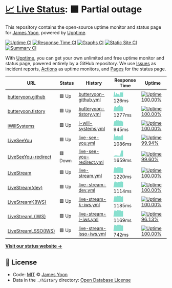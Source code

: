# [📈 Live Status](https://butteryoon.github.io/liveseeyou): <!--live status--> **🟧 Partial outage**

This repository contains the open-source uptime monitor and status page for [James Yoon](http://butteryoon.tistory.com), powered by [Upptime](https://github.com/upptime/upptime).

[![Uptime CI](https://github.com/koj-co/upptime/workflows/Uptime%20CI/badge.svg)](https://github.com/koj-co/upptime/actions?query=workflow%3A%22Uptime+CI%22)
[![Response Time CI](https://github.com/koj-co/upptime/workflows/Response%20Time%20CI/badge.svg)](https://github.com/koj-co/upptime/actions?query=workflow%3A%22Response+Time+CI%22)
[![Graphs CI](https://github.com/koj-co/upptime/workflows/Graphs%20CI/badge.svg)](https://github.com/koj-co/upptime/actions?query=workflow%3A%22Graphs+CI%22)
[![Static Site CI](https://github.com/koj-co/upptime/workflows/Static%20Site%20CI/badge.svg)](https://github.com/koj-co/upptime/actions?query=workflow%3A%22Static+Site+CI%22)
[![Summary CI](https://github.com/koj-co/upptime/workflows/Summary%20CI/badge.svg)](https://github.com/koj-co/upptime/actions?query=workflow%3A%22Summary+CI%22)

With [Upptime](https://upptime.js.org), you can get your own unlimited and free uptime monitor and status page, powered entirely by a GitHub repository. We use [Issues](https://github.com/butteryoon/liveseeyou/issues) as incident reports, [Actions](https://github.com/butteryoon/liveseeyou/actions) as uptime monitors, and [Pages](https://butteryoon.github.io/liveseeyou) for the status page.

<!--start: status pages-->
<!-- This summary is generated by Upptime (https://github.com/upptime/upptime) -->
<!-- Do not edit this manually, your changes will be overwritten -->

| URL                                                  | Status  | History                                                                                                                | Response Time                                                                               | Uptime                                                                                                                                                                                                                                                |
| ---------------------------------------------------- | ------- | ---------------------------------------------------------------------------------------------------------------------- | ------------------------------------------------------------------------------------------- | ----------------------------------------------------------------------------------------------------------------------------------------------------------------------------------------------------------------------------------------------------- |
| [butteryoon.github](https://butteryoon.github.io)    | 🟩 Up   | [butteryoon-github.yml](https://github.com/butteryoon/liveseeyou/commits/master/history/butteryoon-github.yml)         | <img alt="Response time graph" src="./graphs/butteryoon-github.png" height="20"> 126ms      | [![Uptime 100.00%](https://img.shields.io/endpoint?url=https%3A%2F%2Fraw.githubusercontent.com%2Fbutteryoon%2Fliveseeyou%2Fmaster%2Fapi%2Fbutteryoon-github%2Fuptime.json)](https://butteryoon.github.io/liveseeyou/history/butteryoon-github)        |
| [butteryoon.tistory](https://butteryoon.tistory.com) | 🟩 Up   | [butteryoon-tistory.yml](https://github.com/butteryoon/liveseeyou/commits/master/history/butteryoon-tistory.yml)       | <img alt="Response time graph" src="./graphs/butteryoon-tistory.png" height="20"> 1277ms    | [![Uptime 100.00%](https://img.shields.io/endpoint?url=https%3A%2F%2Fraw.githubusercontent.com%2Fbutteryoon%2Fliveseeyou%2Fmaster%2Fapi%2Fbutteryoon-tistory%2Fuptime.json)](https://butteryoon.github.io/liveseeyou/history/butteryoon-tistory)      |
| [iWillSystems](http://www.iwsys.co.kr)               | 🟩 Up   | [i-will-systems.yml](https://github.com/butteryoon/liveseeyou/commits/master/history/i-will-systems.yml)               | <img alt="Response time graph" src="./graphs/i-will-systems.png" height="20"> 945ms         | [![Uptime 100.00%](https://img.shields.io/endpoint?url=https%3A%2F%2Fraw.githubusercontent.com%2Fbutteryoon%2Fliveseeyou%2Fmaster%2Fapi%2Fi-will-systems%2Fuptime.json)](https://butteryoon.github.io/liveseeyou/history/i-will-systems)              |
| [LiveSeeYou](https://www.liveseeyou.com)             | 🟩 Up   | [live-see-you.yml](https://github.com/butteryoon/liveseeyou/commits/master/history/live-see-you.yml)                   | <img alt="Response time graph" src="./graphs/live-see-you.png" height="20"> 1086ms          | [![Uptime 99.94%](https://img.shields.io/endpoint?url=https%3A%2F%2Fraw.githubusercontent.com%2Fbutteryoon%2Fliveseeyou%2Fmaster%2Fapi%2Flive-see-you%2Fuptime.json)](https://butteryoon.github.io/liveseeyou/history/live-see-you)                   |
| [LiveSeeYou-redirect](http://www.liveseeyou.com)     | 🟥 Down | [live-see-you-redirect.yml](https://github.com/butteryoon/liveseeyou/commits/master/history/live-see-you-redirect.yml) | <img alt="Response time graph" src="./graphs/live-see-you-redirect.png" height="20"> 1659ms | [![Uptime 99.60%](https://img.shields.io/endpoint?url=https%3A%2F%2Fraw.githubusercontent.com%2Fbutteryoon%2Fliveseeyou%2Fmaster%2Fapi%2Flive-see-you-redirect%2Fuptime.json)](https://butteryoon.github.io/liveseeyou/history/live-see-you-redirect) |
| [LiveStream](https://live.uplus.co.kr)               | 🟩 Up   | [live-stream.yml](https://github.com/butteryoon/liveseeyou/commits/master/history/live-stream.yml)                     | <img alt="Response time graph" src="./graphs/live-stream.png" height="20"> 1220ms           | [![Uptime 100.00%](https://img.shields.io/endpoint?url=https%3A%2F%2Fraw.githubusercontent.com%2Fbutteryoon%2Fliveseeyou%2Fmaster%2Fapi%2Flive-stream%2Fuptime.json)](https://butteryoon.github.io/liveseeyou/history/live-stream)                    |
| [LiveStream(dev)](https://devlive.uplus.co.kr:8080)  | 🟩 Up   | [live-stream-dev.yml](https://github.com/butteryoon/liveseeyou/commits/master/history/live-stream-dev.yml)             | <img alt="Response time graph" src="./graphs/live-stream-dev.png" height="20"> 1114ms       | [![Uptime 100.00%](https://img.shields.io/endpoint?url=https%3A%2F%2Fraw.githubusercontent.com%2Fbutteryoon%2Fliveseeyou%2Fmaster%2Fapi%2Flive-stream-dev%2Fuptime.json)](https://butteryoon.github.io/liveseeyou/history/live-stream-dev)            |
| [LiveStreamK(IWS)](http://iws.iptime.org:8080)       | 🟩 Up   | [live-stream-k-iws.yml](https://github.com/butteryoon/liveseeyou/commits/master/history/live-stream-k-iws.yml)         | <img alt="Response time graph" src="./graphs/live-stream-k-iws.png" height="20"> 1185ms     | [![Uptime 100.00%](https://img.shields.io/endpoint?url=https%3A%2F%2Fraw.githubusercontent.com%2Fbutteryoon%2Fliveseeyou%2Fmaster%2Fapi%2Flive-stream-k-iws%2Fuptime.json)](https://butteryoon.github.io/liveseeyou/history/live-stream-k-iws)        |
| [LiveStreamL(IWS)](https://iws.iptime.org:9700)      | 🟩 Up   | [live-stream-l-iws.yml](https://github.com/butteryoon/liveseeyou/commits/master/history/live-stream-l-iws.yml)         | <img alt="Response time graph" src="./graphs/live-stream-l-iws.png" height="20"> 1169ms     | [![Uptime 96.13%](https://img.shields.io/endpoint?url=https%3A%2F%2Fraw.githubusercontent.com%2Fbutteryoon%2Fliveseeyou%2Fmaster%2Fapi%2Flive-stream-l-iws%2Fuptime.json)](https://butteryoon.github.io/liveseeyou/history/live-stream-l-iws)         |
| [LiveStreamLSSO(IWS)](https://iws.iptime.org:3446)   | 🟩 Up   | [live-stream-lsso-iws.yml](https://github.com/butteryoon/liveseeyou/commits/master/history/live-stream-lsso-iws.yml)   | <img alt="Response time graph" src="./graphs/live-stream-lsso-iws.png" height="20"> 742ms   | [![Uptime 100.00%](https://img.shields.io/endpoint?url=https%3A%2F%2Fraw.githubusercontent.com%2Fbutteryoon%2Fliveseeyou%2Fmaster%2Fapi%2Flive-stream-lsso-iws%2Fuptime.json)](https://butteryoon.github.io/liveseeyou/history/live-stream-lsso-iws)  |

<!--end: status pages-->

[**Visit our status website →**](https://butteryoon.github.io/liveseeyou)

## 📄 License

- Code: [MIT](./LICENSE) © [James Yoon](http://butteryoon.tistory.com)
- Data in the `./history` directory: [Open Database License](https://opendatacommons.org/licenses/odbl/1-0/)
